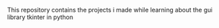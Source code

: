  This repository contains the projects i made while learning about the gui library tkinter in python
